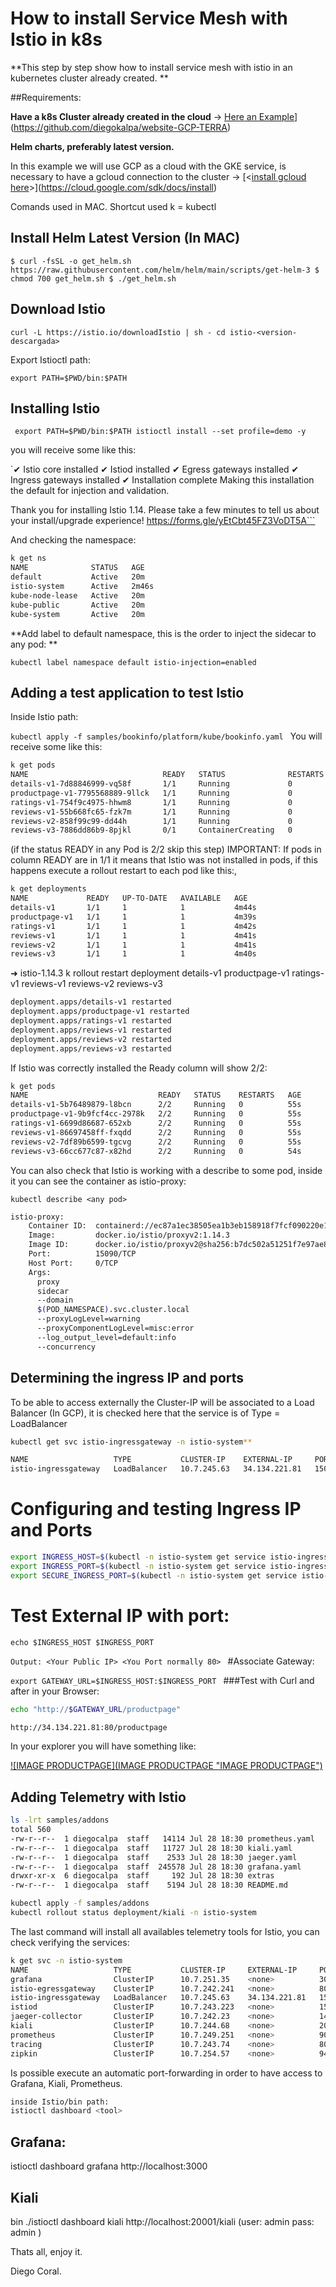 # How to install Service Mesh with Istio in k8s

**This step by step show how to install service mesh with istio in an kubernetes cluster already created.
**

##Requirements:

**Have a k8s Cluster already created in the cloud** → [Here an Example](https://github.com/diegokalpa/website-GCP-TERRA "Here an Example")](https://github.com/diegokalpa/website-GCP-TERRA)

**Helm charts, preferably latest version.**

In this example we will use GCP as a cloud with the GKE service,  is necessary to have a gcloud connection to the cluster → [<[install gcloud here](https://cloud.google.com/sdk/docs/install "install gcloud here")>](https://cloud.google.com/sdk/docs/install)

Comands used in MAC.
Shortcut used k = kubectl

## Install Helm Latest Version (In MAC)

`$ curl -fsSL -o get_helm.sh https://raw.githubusercontent.com/helm/helm/main/scripts/get-helm-3
$ chmod 700 get_helm.sh
$ ./get_helm.sh`

## Download Istio

`curl -L https://istio.io/downloadIstio | sh -
cd istio-<version-descargada>`

Export Istioctl path:

`export PATH=$PWD/bin:$PATH`

## Installing Istio
`
export PATH=$PWD/bin:$PATH
istioctl install --set profile=demo -y`

you will receive some like this:

`✔ Istio core installed
✔ Istiod installed
✔ Egress gateways installed
✔ Ingress gateways installed
✔ Installation complete                                                                                                                        Making this installation the default for injection and validation.

Thank you for installing Istio 1.14.  Please take a few minutes to tell us about your install/upgrade experience!  https://forms.gle/yEtCbt45FZ3VoDT5A```

And checking the namespace:

```bash
k get ns
NAME              STATUS   AGE
default           Active   20m
istio-system      Active   2m46s
kube-node-lease   Active   20m
kube-public       Active   20m
kube-system       Active   20m
```

**Add label to default namespace, this is the order to inject the sidecar to any pod:
**

`kubectl label namespace default istio-injection=enabled
`
## Adding a test application to test Istio

Inside Istio path:

`kubectl apply -f samples/bookinfo/platform/kube/bookinfo.yaml
`
You will receive some like this:

```bash
k get pods
NAME                              READY   STATUS              RESTARTS   AGE
details-v1-7d88846999-vq58f       1/1     Running             0          56s
productpage-v1-7795568889-9llck   1/1     Running             0          51s
ratings-v1-754f9c4975-hhwm8       1/1     Running             0          54s
reviews-v1-55b668fc65-fzk7m       1/1     Running             0          53s
reviews-v2-858f99c99-dd44h        1/1     Running             0          53s
reviews-v3-7886dd86b9-8pjkl       0/1     ContainerCreating   0          52s

```
(if the status READY in any Pod is 2/2 skip this step)
IMPORTANT: If pods in column READY are in 1/1 it means that Istio was not installed in pods, if this happens execute a rollout restart to each pod like this:, 

```bash
k get deployments
NAME             READY   UP-TO-DATE   AVAILABLE   AGE
details-v1       1/1     1            1           4m44s
productpage-v1   1/1     1            1           4m39s
ratings-v1       1/1     1            1           4m42s
reviews-v1       1/1     1            1           4m41s
reviews-v2       1/1     1            1           4m41s
reviews-v3       1/1     1            1           4m40s
```

➜  istio-1.14.3 k rollout restart deployment details-v1 productpage-v1 ratings-v1 reviews-v1 reviews-v2 reviews-v3

```bash
deployment.apps/details-v1 restarted
deployment.apps/productpage-v1 restarted
deployment.apps/ratings-v1 restarted
deployment.apps/reviews-v1 restarted
deployment.apps/reviews-v2 restarted
deployment.apps/reviews-v3 restarted
```

If Istio was correctly installed the Ready column will show 2/2:

```bash
k get pods
NAME                             READY   STATUS    RESTARTS   AGE
details-v1-5b76489879-l8bcn      2/2     Running   0          55s
productpage-v1-9b9fcf4cc-2978k   2/2     Running   0          55s
ratings-v1-6699d86687-652xb      2/2     Running   0          55s
reviews-v1-86697458ff-fxqdd      2/2     Running   0          55s
reviews-v2-7df89b6599-tgcvg      2/2     Running   0          55s
reviews-v3-66cc677c87-x82hd      2/2     Running   0          54s
```

You can also check that Istio is working with a describe to some pod, inside it you can see the container as istio-proxy:

`kubectl describe <any pod> 
`
```bash
istio-proxy:
    Container ID:  containerd://ec87a1ec38505ea1b3eb158918f7fcf090220e143bf52245f10b397ad38d24e2
    Image:         docker.io/istio/proxyv2:1.14.3
    Image ID:      docker.io/istio/proxyv2@sha256:b7dc502a51251f7e97ae849382177ebd0ab19668e40f49d6bab5048debfefd48
    Port:          15090/TCP
    Host Port:     0/TCP
    Args:
      proxy
      sidecar
      --domain
      $(POD_NAMESPACE).svc.cluster.local
      --proxyLogLevel=warning
      --proxyComponentLogLevel=misc:error
      --log_output_level=default:info
      --concurrency
```


## Determining the ingress IP and ports

To be able to access externally the Cluster-IP will be associated to a Load Balancer (In GCP), it is checked here that the service is of Type = LoadBalancer

```bash
kubectl get svc istio-ingressgateway -n istio-system**

NAME                   TYPE           CLUSTER-IP    EXTERNAL-IP     PORT(S)                                                                      AGE
istio-ingressgateway   LoadBalancer   10.7.245.63   34.134.221.81   15021:31527/TCP,80:31766/TCP,443:31665/TCP,31400:30649/TCP,15443:31076/TCP   32m
```

# Configuring and testing Ingress IP and Ports 

```bash
export INGRESS_HOST=$(kubectl -n istio-system get service istio-ingressgateway -o jsonpath='{.status.loadBalancer.ingress[0].ip}')
export INGRESS_PORT=$(kubectl -n istio-system get service istio-ingressgateway -o jsonpath='{.spec.ports[?(@.name=="http2")].port}')
export SECURE_INGRESS_PORT=$(kubectl -n istio-system get service istio-ingressgateway -o jsonpath='{.spec.ports[?(@.name=="https")].port}')
```

# Test External IP with port:

`echo $INGRESS_HOST $INGRESS_PORT
`

`Output: <Your Public IP> <You Port normally 80>
`
#Associate Gateway:

`export GATEWAY_URL=$INGRESS_HOST:$INGRESS_PORT
`
###Test with Curl and after in your Browser:

```bash
echo "http://$GATEWAY_URL/productpage"

http://34.134.221.81:80/productpage
```

In your explorer you will have  something like:

[![IMAGE PRODUCTPAGE](IMAGE PRODUCTPAGE "IMAGE PRODUCTPAGE")](https://s3.us-west-2.amazonaws.com/secure.notion-static.com/7e99ce0c-7afa-4182-8230-d073240b4c23/Untitled.png?X-Amz-Algorithm=AWS4-HMAC-SHA256&X-Amz-Content-Sha256=UNSIGNED-PAYLOAD&X-Amz-Credential=AKIAT73L2G45EIPT3X45%2F20220905%2Fus-west-2%2Fs3%2Faws4_request&X-Amz-Date=20220905T210141Z&X-Amz-Expires=86400&X-Amz-Signature=97f9d8001068eb247d8a9511c81fb08c0b3875421854adc7a25d6909834a7624&X-Amz-SignedHeaders=host&response-content-disposition=filename%20%3D%22Untitled.png%22&x-id=GetObject "IMAGE PRODUCTPAGE")

## Adding Telemetry with Istio

```bash
ls -lrt samples/addons
total 560
-rw-r--r--  1 diegocalpa  staff   14114 Jul 28 18:30 prometheus.yaml
-rw-r--r--  1 diegocalpa  staff   11727 Jul 28 18:30 kiali.yaml
-rw-r--r--  1 diegocalpa  staff    2533 Jul 28 18:30 jaeger.yaml
-rw-r--r--  1 diegocalpa  staff  245578 Jul 28 18:30 grafana.yaml
drwxr-xr-x  6 diegocalpa  staff     192 Jul 28 18:30 extras
-rw-r--r--  1 diegocalpa  staff    5194 Jul 28 18:30 README.md

kubectl apply -f samples/addons
kubectl rollout status deployment/kiali -n istio-system
```

The last command will install all availables telemetry tools for Istio, you can check verifying the services:

```bash
k get svc -n istio-system
NAME                   TYPE           CLUSTER-IP     EXTERNAL-IP     PORT(S)                                                                      AGE
grafana                ClusterIP      10.7.251.35    <none>          3000/TCP                                                                     80s
istio-egressgateway    ClusterIP      10.7.242.241   <none>          80/TCP,443/TCP                                                               45m
istio-ingressgateway   LoadBalancer   10.7.245.63    34.134.221.81   15021:31527/TCP,80:31766/TCP,443:31665/TCP,31400:30649/TCP,15443:31076/TCP   45m
istiod                 ClusterIP      10.7.243.223   <none>          15010/TCP,15012/TCP,443/TCP,15014/TCP                                        46m
jaeger-collector       ClusterIP      10.7.242.23    <none>          14268/TCP,14250/TCP,9411/TCP                                                 73s
kiali                  ClusterIP      10.7.244.68    <none>          20001/TCP,9090/TCP                                                           68s
prometheus             ClusterIP      10.7.249.251   <none>          9090/TCP                                                                     65s
tracing                ClusterIP      10.7.243.74    <none>          80/TCP,16685/TCP                                                             74s
zipkin                 ClusterIP      10.7.254.57    <none>          9411/TCP

```

Is possible execute an automatic port-forwarding in order to have access to Grafana, Kiali, Prometheus.

```bash
inside Istio/bin path:
istioctl dashboard <tool>
```

## Grafana:

istioctl dashboard grafana
http://localhost:3000


## Kiali

bin ./istioctl dashboard kiali
http://localhost:20001/kiali (user: admin pass: admin )


Thats all, enjoy it.

Diego Coral.
